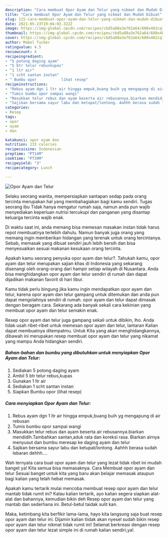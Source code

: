 ```yaml
---
description: "Cara membuat Opor Ayam dan Telur yang nikmat dan Mudah Dibuat"
title: "Cara membuat Opor Ayam dan Telur yang nikmat dan Mudah Dibuat"
slug: 115-cara-membuat-opor-ayam-dan-telur-yang-nikmat-dan-mudah-dibuat
date: 2021-05-23T19:04:03.322Z
image: https://img-global.cpcdn.com/recipes/cbd5a88a3e762a64/680x482cq70/opor-ayam-dan-telur-foto-resep-utama.jpg
thumbnail: https://img-global.cpcdn.com/recipes/cbd5a88a3e762a64/680x482cq70/opor-ayam-dan-telur-foto-resep-utama.jpg
cover: https://img-global.cpcdn.com/recipes/cbd5a88a3e762a64/680x482cq70/opor-ayam-dan-telur-foto-resep-utama.jpg
author: Mabel Tucker
ratingvalue: 4.5
reviewcount: 4
recipeingredient:
- "5 potong daging ayam"
- "5 btr telur rebuskupas"
- "1 ltr air"
- "1 scht santan instan"
- " Bumbu opor           lihat resep"
recipeinstructions:
- "Rebus ayam dgn 1 ltr air hingga empuk,buang buih yg mengapung di air rebusan"
- "Tumis bumbu opor sampai wangi"
- "Masukkan telur rebus dan ayam beserta air rebusannya.biarkan mendidih.Tambahkan santan,aduk rata dan koreksi rasa. Biarkan airnya menyusut dan bumbu meresap ke daging ayam dan telur"
- "Sajikan bersama sayur labu dan ketupat/lontong. Aahhh berasa sudah lebaran dehhh...."
categories:
- Resep
tags:
- opor
- ayam
- dan

katakunci: opor ayam dan 
nutrition: 233 calories
recipecuisine: Indonesian
preptime: "PT14M"
cooktime: "PT39M"
recipeyield: "3"
recipecategory: Lunch

---
```



![Opor Ayam dan Telur](https://img-global.cpcdn.com/recipes/cbd5a88a3e762a64/680x482cq70/opor-ayam-dan-telur-foto-resep-utama.jpg)

Selaku seorang wanita, mempersiapkan santapan sedap pada orang tercinta merupakan hal yang membahagiakan bagi kamu sendiri. Tugas seorang ibu Tidak hanya mengatur rumah saja, namun anda pun wajib menyediakan keperluan nutrisi tercukupi dan panganan yang disantap keluarga tercinta wajib enak.

Di waktu  saat ini, anda memang bisa memesan masakan instan tidak harus repot membuatnya terlebih dahulu. Namun banyak juga orang yang memang ingin memberikan hidangan yang terenak untuk orang tercintanya. Sebab, memasak yang dibuat sendiri jauh lebih bersih dan bisa menyesuaikan sesuai makanan kesukaan orang tercinta. 



Apakah kamu seorang penyuka opor ayam dan telur?. Tahukah kamu, opor ayam dan telur merupakan sajian khas di Indonesia yang sekarang disenangi oleh orang-orang dari hampir setiap wilayah di Nusantara. Anda bisa menghidangkan opor ayam dan telur sendiri di rumah dan dapat dijadikan makanan favorit di hari libur.

Kamu tidak perlu bingung jika kamu ingin mendapatkan opor ayam dan telur, karena opor ayam dan telur gampang untuk ditemukan dan anda pun dapat mengolahnya sendiri di rumah. opor ayam dan telur dapat dimasak dengan beragam cara. Sekarang ada banyak sekali cara kekinian yang membuat opor ayam dan telur semakin enak.

Resep opor ayam dan telur juga gampang sekali untuk dibikin, lho. Anda tidak usah ribet-ribet untuk memesan opor ayam dan telur, lantaran Kalian dapat membuatnya ditempatmu. Untuk Kita yang akan menghidangkannya, dibawah ini merupakan resep membuat opor ayam dan telur yang nikamat yang mampu Anda hidangkan sendiri.

<!--inarticleads1-->

##### Bahan-bahan dan bumbu yang dibutuhkan untuk menyiapkan Opor Ayam dan Telur:

1. Sediakan 5 potong daging ayam
1. Ambil 5 btr telur rebus,kupas
1. Gunakan 1 ltr air
1. Sediakan 1 scht santan instan
1. Siapkan  Bumbu opor           (lihat resep)




<!--inarticleads2-->

##### Cara menyiapkan Opor Ayam dan Telur:

1. Rebus ayam dgn 1 ltr air hingga empuk,buang buih yg mengapung di air rebusan
1. Tumis bumbu opor sampai wangi
1. Masukkan telur rebus dan ayam beserta air rebusannya.biarkan mendidih.Tambahkan santan,aduk rata dan koreksi rasa. Biarkan airnya menyusut dan bumbu meresap ke daging ayam dan telur
1. Sajikan bersama sayur labu dan ketupat/lontong. Aahhh berasa sudah lebaran dehhh....




Wah ternyata cara buat opor ayam dan telur yang lezat tidak ribet ini mudah banget ya! Kita semua bisa memasaknya. Cara Membuat opor ayam dan telur Sesuai banget untuk kita yang baru akan belajar memasak ataupun bagi kalian yang telah hebat memasak.

Apakah kamu tertarik mulai mencoba membuat resep opor ayam dan telur mantab tidak rumit ini? Kalau kalian tertarik, ayo kalian segera siapkan alat-alat dan bahannya, kemudian bikin deh Resep opor ayam dan telur yang mantab dan sederhana ini. Betul-betul taidak sulit kan. 

Maka, ketimbang kita berfikir lama-lama, hayo kita langsung saja buat resep opor ayam dan telur ini. Dijamin kalian tiidak akan nyesel sudah bikin resep opor ayam dan telur nikmat tidak rumit ini! Selamat berkreasi dengan resep opor ayam dan telur lezat simple ini di rumah kalian sendiri,ya!.

